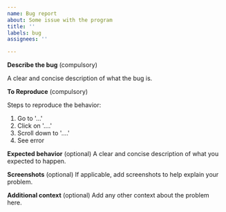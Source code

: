 ```yaml
---
name: Bug report
about: Some issue with the program
title: ''
labels: bug
assignees: ''

---
```


**Describe the bug** (compulsory)

A clear and concise description of what the bug is.

**To Reproduce** (compulsory)

Steps to reproduce the behavior:

1. Go to '...'
2. Click on '....'
3. Scroll down to '....'
4. See error

**Expected behavior** (optional)
A clear and concise description of what you expected to happen.

**Screenshots** (optional)
If applicable, add screenshots to help explain your problem.

**Additional context** (optional)
Add any other context about the problem here.
